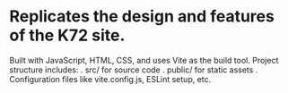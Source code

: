 <h1>Replicates the design and features of the K72 site.</h1>

Built with JavaScript, HTML, CSS, and uses Vite as the build tool.
Project structure includes:
. src/ for source code
. public/ for static assets
. Configuration files like vite.config.js, ESLint setup, etc.
